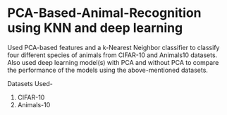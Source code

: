 # PCA-Based-Animal-Recognition using KNN and deep learning
Used PCA-based features and a k-Nearest Neighbor classifier to classify four different species of animals from CIFAR-10 and Animals10 datasets. Also used deep learning model(s) with PCA and without PCA to compare the performance of the models using the above-mentioned datasets.

Datasets Used-
1) CIFAR-10
2) Animals-10

